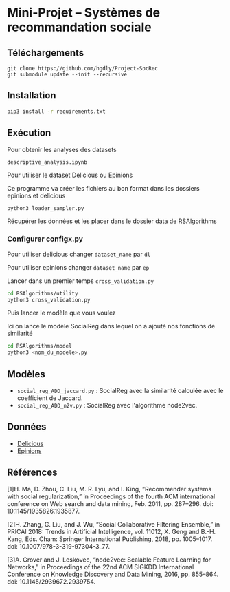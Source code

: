 # Mini-Projet – Systèmes de recommandation sociale

## Téléchargements

```git
git clone https://github.com/hgdly/Project-SocRec
git submodule update --init --recursive
```

## Installation

```bash
pip3 install -r requirements.txt
```

## Exécution

Pour obtenir les analyses des datasets

```
descriptive_analysis.ipynb
```

Pour utiliser le dataset Delicious ou Epinions

Ce programme va créer les fichiers au bon format dans les dossiers epinions et delicious

```bash
python3 loader_sampler.py
```

Récupérer les données et les placer dans le dossier data de RSAlgorithms

### Configurer configx.py

Pour utiliser delicious changer `dataset_name` par `dl`

Pour utiliser epinions changer `dataset_name` par `ep`

Lancer dans un premier temps `cross_validation.py`

```bash
cd RSAlgorithms/utility
python3 cross_validation.py
```

Puis lancer le modèle que vous voulez

Ici on lance le modèle SocialReg dans lequel on a ajouté nos fonctions de similarité

```bash
cd RSAlgorithms/model
python3 <nom_du_modele>.py
```

## Modèles

- `social_reg_ADD_jaccard.py` : SocialReg avec la similarité calculée avec le coefficient de Jaccard.
- `social_reg_ADD_n2v.py` : SocialReg avec l'algorithme node2vec.

## Données

- [Delicious](https://grouplens.org/datasets/hetrec-2011/)
- [Epinions](https://www.cse.msu.edu/~tangjili/datasetcode/truststudy.htm)

## Références

[1]H. Ma, D. Zhou, C. Liu, M. R. Lyu, and I. King, “Recommender systems with social regularization,” in Proceedings of the fourth ACM international conference on Web search and data mining, Feb. 2011, pp. 287–296. doi: 10.1145/1935826.1935877.

[2]H. Zhang, G. Liu, and J. Wu, “Social Collaborative Filtering Ensemble,” in PRICAI 2018: Trends in Artificial Intelligence, vol. 11012, X. Geng and B.-H. Kang, Eds. Cham: Springer International Publishing, 2018, pp. 1005–1017. doi: 10.1007/978-3-319-97304-3_77.

[3]A. Grover and J. Leskovec, “node2vec: Scalable Feature Learning for Networks,” in Proceedings of the 22nd ACM SIGKDD International Conference on Knowledge Discovery and Data Mining, 2016, pp. 855–864. doi: 10.1145/2939672.2939754.